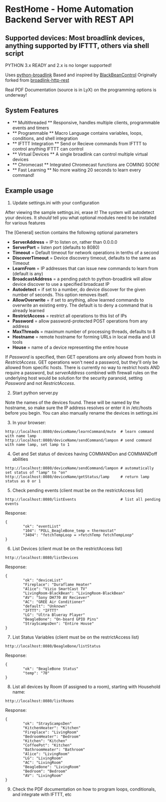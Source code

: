 RestHome - Home Automation Backend Server with REST API
=======================================================
Supported devices: Most broadlink devices, anything supported by IFTTT, others via shell script
-----------------------------------------------------------------------------------------------

PYTHON 3.x READY and 2.x is no longer supported!

Uses [python-broadlink](https://github.com/mjg59/python-broadlink)
Based and inspired by [BlackBeanControl](https://github.com/davorf/BlackBeanControl)
Originally forked from [broadlink-http-rest](https://github.com/radinsky/broadlink-http-rest)

Real PDF Documentation (source is in LyX) on the programming options is underway!


System Features
---------------
- ** Multithreaded      **  Responsive, handles multiple clients, programmable events and timers
- ** Programmable       **  Macro Language contains variables, loops, conditions, and shell integration
- ** IFTTT Integration  **  Send or Recieve commands from IFTTT to control anything IFTTT can control
- ** Virtual Devices    **  A single broadlink can control multiple virtual devices
- ** Chromecast         **  Integrated Chromecast functions are COMING SOON!
- ** Fast Learning      **  No more waiting 20 seconds to learn every command!


Example usage
-------------

1) Update settings.ini with your configuration

After viewing the sample settings.ini, erase it! The system will autodetect your devices.  It *should* tell you what optional modules need to be installed for various features

The [General] section contains the following optional parameters
- **ServerAddress** = IP to listen on, rather than 0.0.0.0
- **ServerPort** = listen port (defaults to 8080)
- **Timeout** = Default timeout for network operations in tenths of a second
- **DiscoverTimeout** = Device discovery timeout, defaults to the same as Timeout
- **LearnFrom** = IP addresses that can issue new commands to learn from (default is any)
- **BroadcastAddress** = a pending patch to python-broadlink will allow device discover to use a specified broadcast IP
- **Autodetect** = if set to a number, do device discover for the given number of seconds.  This option removes itself.
- **AllowOverwrite** = if set to anything, allow learned commands to overwrite an existing entry.  The default is to deny a command that is already learned
- **RestrictAccess** = restrict all operations to this list of IPs
- **Password** = allow password-protected POST operations from any address
- **MaxThreads** = maximum number of processing threads, defaults to 8
- **Hostname** = remote hostname for forming URLs in local media and UI tools
- **House** = name of a device representing the entire house

If _Password_ is specified, then GET operations are only allowed from hosts in _RestrictAccess_.  GET operations won't need a password, but they'll only be allowed from specific hosts.  There is currently no way to restrict hosts AND require a password, but _serverAddress_ combined with firewall rules on the underlying host would be solution for the security paranoid, setting _Password_ and not _RestrictAccess_.

2) Start python server.py

Note the names of the devices found.  These will be named by the hostname, so make sure the IP address resolves or enter
it in /etc/hosts before you begin.  You can also manually rename the devices in settings.ini

3) In your browser:

```
http://localhost:8080/deviceName/learnCommand/mute  # learn command with name lamp
http://localhost:8080/deviceName/sendCommand/lampon # send command with name lamp, set lamp to 1
```

4) Get and Set status of devices having COMMANDon and COMMANDoff abilities
```
http://localhost:8080/deviceName/sendCommand/lampon # automatically set status of "lamp" to "on"
http://localhost:8080/deviceName/getStatus/lamp     # return lamp status as 0 or 1
```

5) Check pending events (client must be on the restrictAccess list)
```
http://localhost:8080/listEvents                    # list all pending events
```
Response:
```
{
        "ok": "eventList"
        "104": "POLL_BeagleBone_temp = thermostat"
        "3404": "fetchTempLoop = >fetchTemp fetchTempLoop"
}
```

6) List Devices (client must be on the restrictAccess list)
```
http://localhost:8080/listDevices
```
Response:
```
{
        "ok": "deviceList"
        "Fireplace": "Duraflame Heater"
        "Alice": "Vizio SmartCast TV"
        "LivingRoom-BlackBean": "LivingRoom-BlackBean"
        "AV": "Sony DH770 AV Reciever"
        "AC": "GREE Air Conditioner"
        "default": "Unknown"
        "IFTTT": "IFTTT"
        "LG": "Ultra Blueray Player"
        "BeagleBone": "On-board GPIO Pins"
        "StrayScampsDen": "Entire House"
}
```

7) List Status Variables (client must be on the restrictAccess list)
```
http://localhost:8080/BeagleBone/listStatus
```
Response:
```
{
        "ok": "BeagleBone Status"
        "temp": "70"
}
```

8) List all devices by Room (if assigned to a room), starting with Household name:
```
http://localhost:8080/listRooms
```
Response:
```
{
        "ok": "StrayScampsDen"
        "KitchenHeater": "Kitchen"
        "Fireplace": "LivingRoom"
        "BedroomHeater": "Bedroom"
        "Kitchen": "Kitchen"
        "CoffeePot": "Kitchen"
        "BathroomHeater": "Bathroom"
        "Alice": "LivingRoom"
        "LG": "LivingRoom"
        "AC": "LivingRoom"
        "BeagleBone": "LivingRoom"
        "Bedroom": "Bedroom"
        "AV": "LivingRoom"
}
```

9) Check the PDF documentation on how to program loops, conditionals, and integrate with IFTTT, etc

